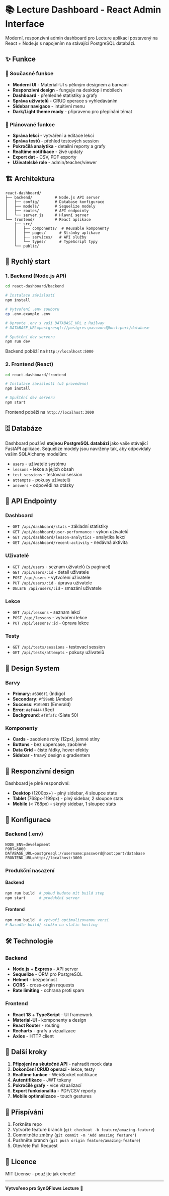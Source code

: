 # 📚 Lecture Dashboard - React Admin Interface

Moderní, responzivní admin dashboard pro Lecture aplikaci postavený na React + Node.js s napojením na stávající PostgreSQL databázi.

## ✨ Funkce

### 🎯 Současné funkce
- **Moderní UI** - Material-UI s pěkným designem a barvami
- **Responzivní design** - funguje na desktop i mobilech
- **Dashboard** - přehledné statistiky a grafy
- **Správa uživatelů** - CRUD operace s vyhledáváním
- **Sidebar navigace** - intuitivní menu
- **Dark/Light theme ready** - připraveno pro přepínání témat

### 🚀 Plánované funkce
- **Správa lekcí** - vytváření a editace lekcí
- **Správa testů** - přehled testových session
- **Pokročilá analytika** - detailní reporty a grafy
- **Realtime notifikace** - živé updaty
- **Export dat** - CSV, PDF exporty
- **Uživatelské role** - admin/teacher/viewer

## 🏗️ Architektura

```
react-dashboard/
├── backend/          # Node.js API server
│   ├── config/       # Database konfigurace
│   ├── models/       # Sequelize modely
│   ├── routes/       # API endpointy
│   └── server.js     # Hlavní server
└── frontend/         # React aplikace
    ├── src/
    │   ├── components/  # Reusable komponenty
    │   ├── pages/      # Stránky aplikace
    │   ├── services/   # API služby
    │   └── types/      # TypeScript typy
    └── public/
```

## 🚀 Rychlý start

### 1. Backend (Node.js API)

```bash
cd react-dashboard/backend

# Instalace závislostí
npm install

# Vytvoření .env souboru
cp .env.example .env

# Upravte .env s vaší DATABASE_URL z Railway
# DATABASE_URL=postgresql://postgres:password@host:port/database

# Spuštění dev serveru
npm run dev
```

Backend poběží na `http://localhost:5000`

### 2. Frontend (React)

```bash
cd react-dashboard/frontend

# Instalace závislostí (už provedeno)
npm install

# Spuštění dev serveru
npm start
```

Frontend poběží na `http://localhost:3000`

## 🗄️ Databáze

Dashboard používá **stejnou PostgreSQL databázi** jako vaše stávající FastAPI aplikace. Sequelize modely jsou navrženy tak, aby odpovídaly vašim SQLAlchemy modelům:

- `users` - uživatelé systému
- `lessons` - lekce a jejich obsah
- `test_sessions` - testovací session
- `attempts` - pokusy uživatelů
- `answers` - odpovědi na otázky

## 📡 API Endpointy

### Dashboard
- `GET /api/dashboard/stats` - základní statistiky
- `GET /api/dashboard/user-performance` - výkon uživatelů
- `GET /api/dashboard/lesson-analytics` - analytika lekcí
- `GET /api/dashboard/recent-activity` - nedávná aktivita

### Uživatelé
- `GET /api/users` - seznam uživatelů (s paginací)
- `GET /api/users/:id` - detail uživatele
- `POST /api/users` - vytvoření uživatele
- `PUT /api/users/:id` - úprava uživatele
- `DELETE /api/users/:id` - smazání uživatele

### Lekce
- `GET /api/lessons` - seznam lekcí
- `POST /api/lessons` - vytvoření lekce
- `PUT /api/lessons/:id` - úprava lekce

### Testy
- `GET /api/tests/sessions` - testovací session
- `GET /api/tests/attempts` - pokusy uživatelů

## 🎨 Design System

### Barvy
- **Primary**: `#6366f1` (Indigo)
- **Secondary**: `#f59e0b` (Amber)  
- **Success**: `#10b981` (Emerald)
- **Error**: `#ef4444` (Red)
- **Background**: `#f8fafc` (Slate 50)

### Komponenty
- **Cards** - zaoblené rohy (12px), jemné stíny
- **Buttons** - bez uppercase, zaoblené
- **Data Grid** - čisté řádky, hover efekty
- **Sidebar** - tmavý design s gradientem

## 📱 Responzivní design

Dashboard je plně responzivní:
- **Desktop** (1200px+) - plný sidebar, 4 sloupce stats
- **Tablet** (768px-1199px) - plný sidebar, 2 sloupce stats  
- **Mobile** (< 768px) - skrytý sidebar, 1 sloupec stats

## 🔧 Konfigurace

### Backend (.env)
```env
NODE_ENV=development
PORT=5000
DATABASE_URL=postgresql://username:password@host:port/database
FRONTEND_URL=http://localhost:3000
```

### Produkční nasazení

#### Backend
```bash
npm run build  # pokud budete mít build step
npm start      # produkční server
```

#### Frontend
```bash
npm run build  # vytvoří optimalizovanou verzi
# Nasaďte build/ složku na static hosting
```

## 🛠️ Technologie

### Backend
- **Node.js** + **Express** - API server
- **Sequelize** - ORM pro PostgreSQL
- **Helmet** - bezpečnost
- **CORS** - cross-origin requests
- **Rate limiting** - ochrana proti spam

### Frontend  
- **React 18** + **TypeScript** - UI framework
- **Material-UI** - komponenty a design
- **React Router** - routing
- **Recharts** - grafy a vizualizace
- **Axios** - HTTP client

## 🎯 Další kroky

1. **Připojení na skutečné API** - nahradit mock data
2. **Dokončení CRUD operací** - lekce, testy
3. **Realtime funkce** - WebSocket notifikace
4. **Autentifikace** - JWT tokeny
5. **Pokročilé grafy** - více vizualizací
6. **Export funkcionalita** - PDF/CSV reporty
7. **Mobile optimalizace** - touch gestures

## 🤝 Přispívání

1. Forkněte repo
2. Vytvořte feature branch (`git checkout -b feature/amazing-feature`)
3. Commitněte změny (`git commit -m 'Add amazing feature'`)
4. Pushněte branch (`git push origin feature/amazing-feature`)
5. Otevřete Pull Request

## 📄 Licence

MIT License - použijte jak chcete!

---

**Vytvořeno pro SynQFlows Lecture** 🚀 